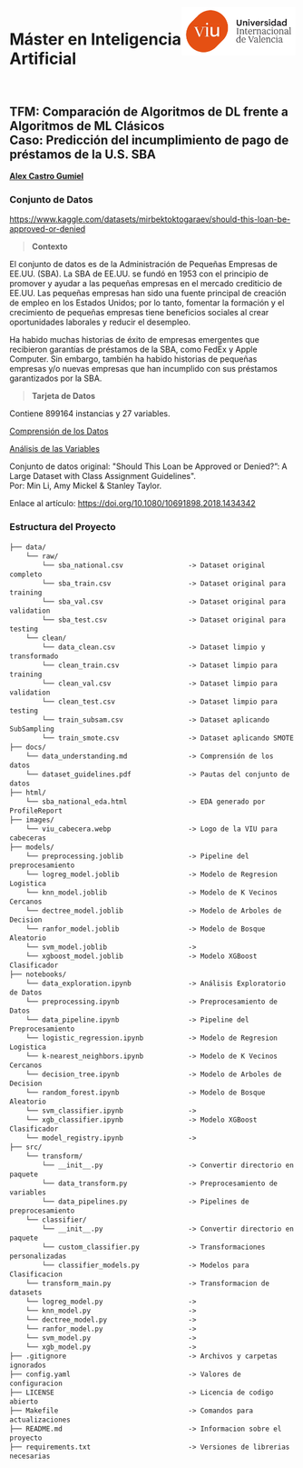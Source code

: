<img align="right" src="images/viu_cabecera.webp" width="200px">

# Máster en Inteligencia Artificial <br><br>

## TFM: Comparación de Algoritmos de DL frente a Algoritmos de ML Clásicos <br> Caso: Predicción del incumplimiento de pago de préstamos de la U.S. SBA

[**Alex Castro Gumiel**](https://www.linkedin.com/in/alex-castro-gumiel/)

### Conjunto de Datos

https://www.kaggle.com/datasets/mirbektoktogaraev/should-this-loan-be-approved-or-denied

> **Contexto**

El conjunto de datos es de la Administración de Pequeñas Empresas de EE.UU. (SBA). La SBA de EE.UU. se fundó en 1953 con el principio de promover y ayudar a las pequeñas empresas en el mercado crediticio de EE.UU. Las pequeñas empresas han sido una fuente principal de creación de empleo en los Estados Unidos; por lo tanto, fomentar la formación y el crecimiento de pequeñas empresas tiene beneficios sociales al crear oportunidades laborales y reducir el desempleo.

Ha habido muchas historias de éxito de empresas emergentes que recibieron garantías de préstamos de la SBA, como FedEx y Apple Computer. Sin embargo, también ha habido historias de pequeñas empresas y/o nuevas empresas que han incumplido con sus préstamos garantizados por la SBA.

> **Tarjeta de Datos**

Contiene 899164 instancias y 27 variables.

[Comprensión de los Datos](docs/data_understanding.md)

[Análisis de las Variables](html/sba_national_eda.html)

Conjunto de datos original: "Should This Loan be Approved or Denied?”: A Large Dataset with Class Assignment Guidelines". <br> Por: Min Li, Amy Mickel & Stanley Taylor.

Enlace al artículo: https://doi.org/10.1080/10691898.2018.1434342

### Estructura del Proyecto

    ├── data/
        └── raw/
            └── sba_national.csv                -> Dataset original completo
            └── sba_train.csv                   -> Dataset original para training
            └── sba_val.csv                     -> Dataset original para validation
            └── sba_test.csv                    -> Dataset original para testing
        └── clean/
            └── data_clean.csv                  -> Dataset limpio y transformado
            └── clean_train.csv                 -> Dataset limpio para training
            └── clean_val.csv                   -> Dataset limpio para validation
            └── clean_test.csv                  -> Dataset limpio para testing
            └── train_subsam.csv                -> Dataset aplicando SubSampling
            └── train_smote.csv                 -> Dataset aplicando SMOTE
    ├── docs/
        └── data_understanding.md               -> Comprensión de los datos
        └── dataset_guidelines.pdf              -> Pautas del conjunto de datos
    ├── html/
        └── sba_national_eda.html               -> EDA generado por ProfileReport
    ├── images/
        └── viu_cabecera.webp                   -> Logo de la VIU para cabeceras
    ├── models/
        └── preprocessing.joblib                -> Pipeline del preprocesamiento
        └── logreg_model.joblib                 -> Modelo de Regresion Logistica
        └── knn_model.joblib                    -> Modelo de K Vecinos Cercanos
        └── dectree_model.joblib                -> Modelo de Arboles de Decision
        └── ranfor_model.joblib                 -> Modelo de Bosque Aleatorio
        └── svm_model.joblib                    -> 
        └── xgboost_model.joblib                -> Modelo XGBoost Clasificador
    ├── notebooks/
        └── data_exploration.ipynb              -> Análisis Exploratorio de Datos
        └── preprocessing.ipynb                 -> Preprocesamiento de Datos
        └── data_pipeline.ipynb                 -> Pipeline del Preprocesamiento
        └── logistic_regression.ipynb           -> Modelo de Regresion Logistica
        └── k-nearest_neighbors.ipynb           -> Modelo de K Vecinos Cercanos
        └── decision_tree.ipynb                 -> Modelo de Arboles de Decision
        └── random_forest.ipynb                 -> Modelo de Bosque Aleatorio
        └── svm_classifier.ipynb                -> 
        └── xgb_classifier.ipynb                -> Modelo XGBoost Clasificador
        └── model_registry.ipynb                -> 
    ├── src/
        └── transform/
            └── __init__.py                     -> Convertir directorio en paquete
            └── data_transform.py               -> Preprocesamiento de variables
            └── data_pipelines.py               -> Pipelines de preprocesamiento
        └── classifier/
            └── __init__.py                     -> Convertir directorio en paquete
            └── custom_classifier.py            -> Transformaciones personalizadas
            └── classifier_models.py            -> Modelos para Clasificacion
        └── transform_main.py                   -> Transformacion de datasets
        └── logreg_model.py                     -> 
        └── knn_model.py                        -> 
        └── dectree_model.py                    -> 
        └── ranfor_model.py                     -> 
        └── svm_model.py                        -> 
        └── xgb_model.py                        -> 
    ├── .gitignore                              -> Archivos y carpetas ignorados
    ├── config.yaml                             -> Valores de configuracion
    ├── LICENSE                                 -> Licencia de codigo abierto
    ├── Makefile                                -> Comandos para actualizaciones
    ├── README.md                               -> Informacion sobre el proyecto
    ├── requirements.txt                        -> Versiones de librerias necesarias

<!-- ```
$ python3 -m venv venv
$ source venv/bin/activate
$ pip install -r requirements.txt
``` -->
<!-- # . /opt/anaconda3/bin/activate && conda activate /Users/zorromac/.conda/envs/Master_IA -->
